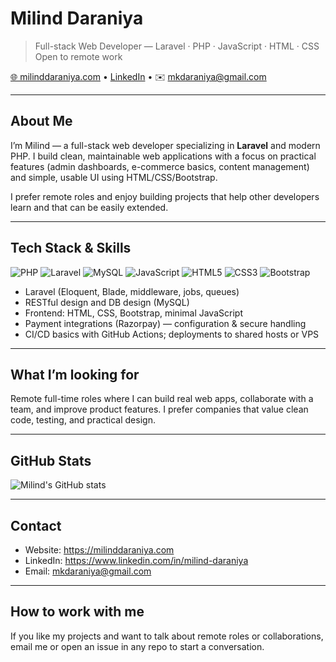 # Milind Daraniya

> Full-stack Web Developer — Laravel · PHP · JavaScript · HTML · CSS  
> Open to remote work

[🌐 milinddaraniya.com](https://milinddaraniya.com) • [LinkedIn](https://www.linkedin.com/in/milind-daraniya) • ✉️ mkdaraniya@gmail.com

---

## About Me
I’m Milind — a full-stack web developer specializing in **Laravel** and modern PHP. I build clean, maintainable web applications with a focus on practical features (admin dashboards, e-commerce basics, content management) and simple, usable UI using HTML/CSS/Bootstrap.

I prefer remote roles and enjoy building projects that help other developers learn and that can be easily extended.

---

## Tech Stack & Skills

![PHP](https://img.shields.io/badge/-PHP-8892BF?logo=php&logoColor=white) 
![Laravel](https://img.shields.io/badge/-Laravel-FF2D20?logo=laravel&logoColor=white) 
![MySQL](https://img.shields.io/badge/-MySQL-4479A1?logo=mysql&logoColor=white) 
![JavaScript](https://img.shields.io/badge/-JavaScript-F7DF1E?logo=javascript&logoColor=black)
![HTML5](https://img.shields.io/badge/-HTML5-E34F26?logo=html5&logoColor=white)
![CSS3](https://img.shields.io/badge/-CSS3-1572B6?logo=css3&logoColor=white)
![Bootstrap](https://img.shields.io/badge/-Bootstrap-7952B3?logo=bootstrap&logoColor=white)

- Laravel (Eloquent, Blade, middleware, jobs, queues)
- RESTful design and DB design (MySQL)
- Frontend: HTML, CSS, Bootstrap, minimal JavaScript
- Payment integrations (Razorpay) — configuration & secure handling
- CI/CD basics with GitHub Actions; deployments to shared hosts or VPS

---

## What I’m looking for
Remote full-time roles where I can build real web apps, collaborate with a team, and improve product features. I prefer companies that value clean code, testing, and practical design.

---

## GitHub Stats

![Milind's GitHub stats](https://github-readme-stats.vercel.app/api?username=mkdaraniya&show_icons=true&count_private=true)

---

## Contact
- Website: https://milinddaraniya.com  
- LinkedIn: https://www.linkedin.com/in/milind-daraniya  
- Email: mkdaraniya@gmail.com

---

## How to work with me
If you like my projects and want to talk about remote roles or collaborations, email me or open an issue in any repo to start a conversation.
